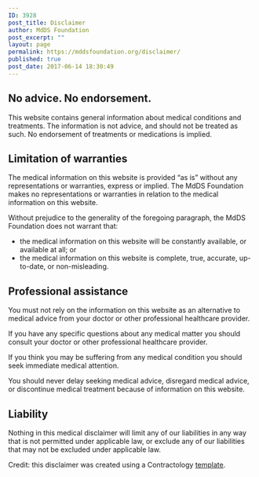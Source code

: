 ```yaml
---
ID: 3928
post_title: Disclaimer
author: MdDS Foundation
post_excerpt: ""
layout: page
permalink: https://mddsfoundation.org/disclaimer/
published: true
post_date: 2017-06-14 18:30:49
---
```

<h2>No advice. No endorsement.</h2>
This website contains general information about medical conditions and treatments. The information is not advice, and should not be treated as such. No endorsement of treatments or medications is implied.
<h2>Limitation of warranties</h2>
The medical information on this website is provided “as is” without any representations or warranties, express or implied. The MdDS Foundation makes no representations or warranties in relation to the medical information on this website.

Without prejudice to the generality of the foregoing paragraph, the MdDS Foundation does not warrant that:
<ul>
 	<li>the medical information on this website will be constantly available, or available at all; or</li>
 	<li>the medical information on this website is complete, true, accurate, up-to-date, or non-misleading.</li>
</ul>
<h2>Professional assistance</h2>
You must not rely on the information on this website as an alternative to medical advice from your doctor or other professional healthcare provider.

If you have any specific questions about any medical matter you should consult your doctor or other professional healthcare provider.

If you think you may be suffering from any medical condition you should seek immediate medical attention.

You should never delay seeking medical advice, disregard medical advice, or discontinue medical treatment because of information on this website.
<h2>Liability</h2>
Nothing in this medical disclaimer will limit any of our liabilities in any way that is not permitted under applicable law, or exclude any of our liabilities that may not be excluded under applicable law.

<span class="small">Credit: this disclaimer was created using a Contractology <a href="http://www.freenetlaw.com">template</a>.</span>